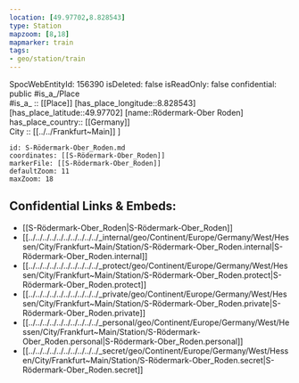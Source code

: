 ```yaml
---
location: [49.97702,8.828543] 
type: Station 
mapzoom: [8,18] 
mapmarker: train 
tags:
- geo/station/train
---
```

SpocWebEntityId: 156390
isDeleted: false
isReadOnly: false
confidential: public
#is_a_/Place  
#is_a_ :: [[Place]] 
[has_place_longitude::8.828543] 
[has_place_latitude::49.97702] 
[name::Rödermark-Ober Roden] 
has_place_country:: [[Germany]]  
City :: [[../../Frankfurt~Main]] ] 


```leaflet
id: S-Rödermark-Ober_Roden.md
coordinates: [[S-Rödermark-Ober_Roden]] 
markerFile: [[S-Rödermark-Ober_Roden]] 
defaultZoom: 11 
maxZoom: 18
```


## Confidential Links & Embeds: 
- [[S-Rödermark-Ober_Roden|S-Rödermark-Ober_Roden]] 
- [[../../../../../../../../../../_internal/geo/Continent/Europe/Germany/West/Hessen/City/Frankfurt~Main/Station/S-Rödermark-Ober_Roden.internal|S-Rödermark-Ober_Roden.internal]] 
- [[../../../../../../../../../../_protect/geo/Continent/Europe/Germany/West/Hessen/City/Frankfurt~Main/Station/S-Rödermark-Ober_Roden.protect|S-Rödermark-Ober_Roden.protect]] 
- [[../../../../../../../../../../_private/geo/Continent/Europe/Germany/West/Hessen/City/Frankfurt~Main/Station/S-Rödermark-Ober_Roden.private|S-Rödermark-Ober_Roden.private]] 
- [[../../../../../../../../../../_personal/geo/Continent/Europe/Germany/West/Hessen/City/Frankfurt~Main/Station/S-Rödermark-Ober_Roden.personal|S-Rödermark-Ober_Roden.personal]] 
- [[../../../../../../../../../../_secret/geo/Continent/Europe/Germany/West/Hessen/City/Frankfurt~Main/Station/S-Rödermark-Ober_Roden.secret|S-Rödermark-Ober_Roden.secret]] 

